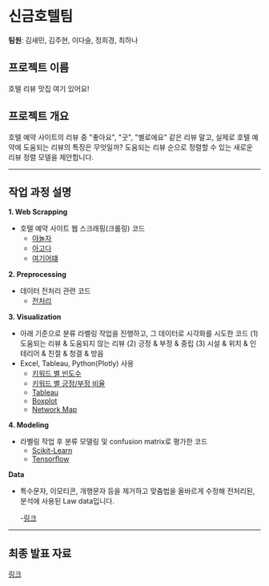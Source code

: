 # 신금호텔팀
<b>팀원</b>: 김새민, 김주현, 이다슬, 정희경, 최하나

## 프로젝트 이름  
호텔 리뷰 맛집 여기 있어요!

## 프로젝트 개요
호텔 예약 사이트의 리뷰 중 "좋아요", "굿", "별로에요" 같은 리뷰 말고, 실제로 호텔 예약에 도움되는 리뷰의 특징은 무엇일까? 
도움되는 리뷰 순으로 정렬할 수 있는 새로운 리뷰 정렬 모델을 제안합니다.

***

## 작업 과정 설명
**1. Web Scrapping**
- 호텔 예약 사이트 웹 스크래핑(크롤링) 코드
  - [야놀자](1_crawling_yanolja.html)
  - [아고다](1_crawling_agoda.html)
  - [여기어떄](1_crawling_goodchoice.html)
  
**2. Preprocessing**
- 데이터 전처리 관련 코드
  - [전처리](2_preprocessing.html)
 
**3. Visualization**
- 아래 기준으로 분류 라벨링 작업을 진행하고, 그 데이터로 시각화를 시도한 코드
  (1) 도움되는 리뷰 & 도움되지 않는 리뷰 (2) 긍정 & 부정 & 중립 (3) 시설 & 위치 & 인테리어 & 친절 & 청결 & 방음
- Excel, Tableau, Python(Plotly) 사용
  - [키워드 별 빈도수](3_visualization_keyword_frequency.html)
  - [키워드 별 긍정/부정 비율](3_visualization_keyword_attitude.html)
  - [Tableau](3_visualization_by_tableau.html)
  - [Boxplot](3_visualization_boxplot.html)
  - [Network Map](3_visualization_network_map.html)

**4. Modeling**
- 라벨링 작업 후 분류 모델링 및 confusion matrix로 평가한 코드 
  - [Scikit-Learn](4_modeling_scikit-learn_logistic_regression.html)
  - [Tensorflow](4_modeling_tensorflow_sequential.html)
  
**Data**
- 특수문자, 이모티콘, 개행문자 등을 제거하고 맞춤법을 올바르게 수정해 전처리된, 분석에 사용된 Law data입니다.



  -[링크](https://github.com/dataitgirls4/team_4/tree/main/data, "Link")

***

## 최종 발표 자료
[링크](https://bit.ly/newgoldhotel, "Link")
